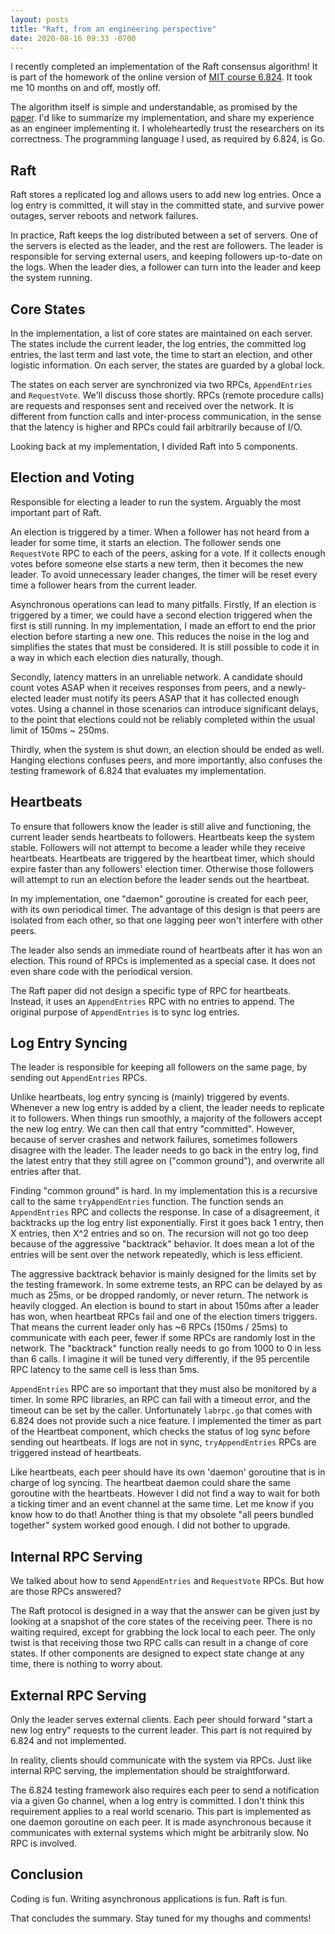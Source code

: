 ```yaml
---
layout: posts
title: "Raft, from an engineering perspective"
date: 2020-08-16 09:33 -0700
---
```

I recently completed an implementation of the Raft consensus algorithm! It is part of the homework of the online version of [MIT course 6.824](https://pdos.csail.mit.edu/6.824/). It took me 10 months on and off, mostly off.

The algorithm itself is simple and understandable, as promised by the [paper](https://raft.github.io/raft.pdf). I'd like to summarize my implementation, and share my experience as an engineer implementing it. I wholeheartedly trust the researchers on its correctness. The programming language I used, as required by 6.824, is Go.

## Raft

Raft stores a replicated log and allows users to add new log entries. Once a log entry is committed, it will stay in the committed state, and survive power outages, server reboots and network failures.

In practice, Raft keeps the log distributed between a set of servers. One of the servers is elected as the leader, and the rest are followers. The leader is responsible for serving external users, and keeping followers up-to-date on the logs. When the leader dies, a follower can turn into the leader and keep the system running.

## Core States

In the implementation, a list of core states are maintained on each server. The states include the current leader, the log entries, the committed log entries, the last term and last vote, the time to start an election, and other logistic information. On each server, the states are guarded by a global lock.

The states on each server are synchronized via two RPCs, `AppendEntries` and `RequestVote`. We'll discuss those shortly. RPCs (remote procedure calls) are requests and responses sent and received over the network. It is different from function calls and inter-process communication, in the sense that the latency is higher and RPCs could fail arbitrarily because of I/O.

Looking back at my implementation, I divided Raft into 5 components.

## Election and Voting

Responsible for electing a leader to run the system. Arguably the most important part of Raft.

An election is triggered by a timer. When a follower has not heard from a leader for some time, it starts an election. The follower sends one `RequestVote` RPC to each of the peers, asking for a vote. If it collects enough votes before someone else starts a new term, then it becomes the new leader. To avoid unnecessary leader changes, the timer will be reset every time a follower hears from the current leader.

Asynchronous operations can lead to many pitfalls. Firstly, If an election is triggered by a timer, we could have a second election triggered when the first is still running. In my implementation, I made an effort to end the prior election before starting a new one. This reduces the noise in the log and simplifies the states that must be considered. It is still possible to code it in a way in which each election dies naturally, though.

Secondly, latency matters in an unreliable network. A candidate should count votes ASAP when it receives responses from peers, and a newly-elected leader must notify its peers ASAP that it has collected enough votes. Using a channel in those scenarios can introduce significant delays, to the point that elections could not be reliably completed within the usual limit of 150ms ~ 250ms.

Thirdly, when the system is shut down, an election should be ended as well. Hanging elections confuses peers, and more importantly, also confuses the testing framework of 6.824 that evaluates my implementation.

## Heartbeats

To ensure that followers know the leader is still alive and functioning, the current leader sends heartbeats to followers. Heartbeats keep the system stable. Followers will not attempt to become a leader while they receive heartbeats. Heartbeats are triggered by the heartbeat timer, which should expire faster than any followers' election timer. Otherwise those followers will attempt to run an election before the leader sends out the heartbeat.

In my implementation, one "daemon" goroutine is created for each peer, with its own periodical timer. The advantage of this design is that peers are isolated from each other, so that one lagging peer won't interfere with other peers.

The leader also sends an immediate round of heartbeats after it has won an election. This round of RPCs is implemented as a special case. It does not even share code with the periodical version.

The Raft paper did not design a specific type of RPC for heartbeats. Instead, it uses an `AppendEntries` RPC with no entries to append. The original purpose of `AppendEntries` is to sync log entries.

## Log Entry Syncing

The leader is responsible for keeping all followers on the same page, by sending out `AppendEntries` RPCs.

Unlike heartbeats, log entry syncing is (mainly) triggered by events. Whenever a new log entry is added by a client, the leader needs to replicate it to followers. When things run smoothly, a majority of the followers accept the new log entry. We can then call that entry "committed". However, because of server crashes and network failures, sometimes followers disagree with the leader. The leader needs to go back in the entry log, find the latest entry that they still agree on ("common ground"), and overwrite all entries after that.

Finding "common ground" is hard. In my implementation this is a recursive call to the same `tryAppendEntries` function. The function sends an `AppendEntries` RPC and collects the response. In case of a disagreement, it backtracks up the log entry list exponentially. First it goes back 1 entry, then X entries, then X^2 entries and so on. The recursion will not go too deep because of the aggressive "backtrack" behavior. It does mean a lot of the entries will be sent over the network repeatedly, which is less efficient.

The aggressive backtrack behavior is mainly designed for the limits set by the testing framework. In some extreme tests, an RPC can be delayed by as much as 25ms, or be dropped randomly, or never return. The network is heavily clogged. An election is bound to start in about 150ms after a leader has won, when heartbeat RPCs fail and one of the election timers triggers. That means the current leader only has ~6 RPCs (150ms / 25ms) to communicate with each peer, fewer if some RPCs are randomly lost in the network. The "backtrack" function really needs to go from 1000 to 0 in less than 6 calls. I imagine it will be tuned very differently, if the 95 percentile RPC latency to the same cell is less than 5ms.

`AppendEntries` RPC are so important that they must also be monitored by a timer. In some RPC libraries, an RPC can fail with a timeout error, and the timeout can be set by the caller. Unfortunately `labrpc.go` that comes with 6.824 does not provide such a nice feature. I implemented the timer as part of the Heartbeat component, which checks the status of log sync before sending out heartbeats. If logs are not in sync, `tryAppendEntries` RPCs are triggered instead of heartbeats.

Like heartbeats, each peer should have its own 'daemon' goroutine that is in charge of log syncing. The heartbeat daemon could share the same goroutine with the heartbeats. However I did not find a way to wait for both a ticking timer and an event channel at the same time. Let me know if you know how to do that! Another thing is that my obsolete "all peers bundled together" system worked good enough. I did not bother to upgrade.

## Internal RPC Serving

We talked about how to send `AppendEntries` and `RequestVote` RPCs. But how are those RPCs answered?

The Raft protocol is designed in a way that the answer can be given just by looking at a snapshot of the core states of the receiving peer. There is no waiting required, except for grabbing the lock local to each peer. The only twist is that receiving those two RPC calls can result in a change of core states. If other components are designed to expect state change at any time, there is nothing to worry about.

## External RPC Serving

Only the leader serves external clients. Each peer should forward "start a new log entry" requests to the current leader. This part is not required by 6.824 and not implemented.

In reality, clients should communicate with the system via RPCs. Just like internal RPC serving, the implementation should be straightforward.

The 6.824 testing framework also requires each peer to send a notification via a given Go channel, when a log entry is committed. I don't think this requirement applies to a real world scenario. This part is implemented as one daemon goroutine on each peer. It is made asynchronous because it communicates with external systems which might be arbitrarily slow. No RPC is involved.

## Conclusion

Coding is fun. Writing asynchronous applications is fun. Raft is fun.

That concludes the summary. Stay tuned for my thoughs and comments!